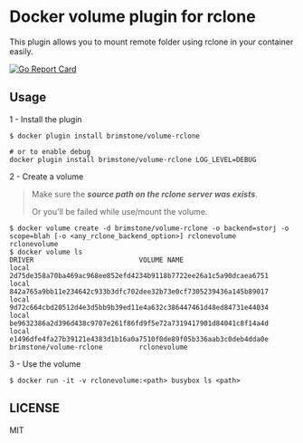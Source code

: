 # Docker volume plugin for rclone

This plugin allows you to mount remote folder using rclone in your container easily.

[![Go Report Card](https://goreportcard.com/badge/github.com/brimstone/docker-volume-rclone)](https://goreportcard.com/report/github.com/brimstone/docker-volume-rclone)

## Usage

1 - Install the plugin

```
$ docker plugin install brimstone/volume-rclone

# or to enable debug
docker plugin install brimstone/volume-rclone LOG_LEVEL=DEBUG
```

2 - Create a volume

> Make sure the ***source path on the rclone server was exists***.
>
> Or you'll be failed while use/mount the volume.

```
$ docker volume create -d brimstone/volume-rclone -o backend=storj -o scope=blah [-o <any_rclone_backend_option>] rclonevolume
rclonevolume
$ docker volume ls
DRIVER                          VOLUME NAME
local                           2d75de358a70ba469ac968ee852efd4234b9118b7722ee26a1c5a90dcaea6751
local                           842a765a9bb11e234642c933b3dfc702dee32b73e0cf7305239436a145b89017
local                           9d72c664cbd20512d4e3d5bb9b39ed11e4a632c386447461d48ed84731e44034
local                           be9632386a2d396d438c9707e261f86fd9f5e72a7319417901d84041c8f14a4d
local                           e1496dfe4fa27b39121e4383d1b16a0a7510f0de89f05b336aab3c0deb4dda0e
brimstone/volume-rclone         rclonevolume
```

3 - Use the volume

```
$ docker run -it -v rclonevolume:<path> busybox ls <path>
```

## LICENSE

MIT
